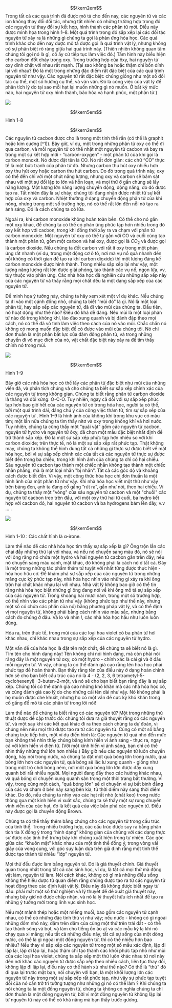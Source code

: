 $$\kern2em$$ Trong tất cả các quá trình đã được mô tả cho đến nay, các nguyên tử và các ion không thay đổi đối tác, nhưng tất nhiên có những trường hợp trong đó các nguyên tử thay đổi sự kết hợp, hình thành các phân tử mới. Điều này được minh họa trong hình 1–8. Một quá trình trong đó sắp xếp lại các đối tác nguyên tử xảy ra là những gì chúng ta gọi là phản ứng hóa học. Các quá trình khác cho đến nay được mô tả được gọi là quá trình vật lý, nhưng không có sự phân biệt rõ ràng giữa hai quá trình này. (Thiên nhiên không quan tâm chúng tôi gọi nó là gì, cô ấy cứ tiếp tục làm việc đó.) Tấm hình này biểu hiện cho carbon đốt cháy trong oxy. Trong trường hợp của ôxy, hai nguyên tử oxy dính chặt với nhau rất mạnh. (Tại sao không ba hoặc thậm chí bốn dính lại với nhau? Đó là một trong những đặc điểm rất đặc biệt của các quá trình nguyên tử như vậy. Các nguyên tử rất đặc biệt: chúng giống như một số đối tác cụ thể, một số hướng cụ thể, và vân vân. Đó là công việc của vật lý để phân tích lý do tại sao mỗi hạt lại muốn những gì nó muốn. Ở bất kỳ mức nào, hai nguyên tử oxy hình thành, bão hòa và hạnh phúc, một phân tử.)

![](https://github.com/Physics-Host-transteam/Feynman-s-Lectures/blob/master/Fig1-8.png)

$$\kern5em$$ Hình 1-8

$$\kern2em$$ Các nguyên tử cacbon được cho là trong một tinh thể rắn (có thể là graphit hoặc kim cương [^1]). Bây giờ, ví dụ, một trong những phân tử oxy có thể đi qua carbon, và mỗi nguyên tử có thể nhặt một nguyên tử cacbon và bay ra trong một sự kết hợp mới - “carbon-oxygen” - một phân tử của khí gọi là carbon monoxit. Nó được đặt tên là CO. Nó rất đơn giản: các chữ “CO” thực tế là một bức tranh của phân tử đó. Nhưng carbon thu hút oxy nhiều hơn oxy thu hút oxy hoặc carbon thu hút carbon. Do đó trong quá trình này, oxy có thể đến chỉ với một chút năng lượng, nhưng oxy và carbon sẽ bám sát nhau với một sự đối lập to lớn và hỗn loạn, và mọi thứ ở gần chúng sẽ lấy năng lượng. Một lượng lớn năng lượng chuyển động, động năng, do đó được tạo ra. Tất nhiên đây là sự cháy; chúng tôi đang nhận được nhiệt từ sự kết hợp của oxy và carbon. Nhiệt thường ở dạng chuyển động phân tử của khí nóng, nhưng trong một số trường hợp, nó có thể rất lớn đến nỗi nó tạo ra ánh sáng. Đó là cách chúng ta có lửa.

Ngoài ra, khí carbon monoxide không hoàn toàn bền. Có thể cho nó gắn một oxy khác, để chúng ta có thể có phản ứng phức tạp hơn nhiều trong đó oxy kết hợp với cacbon, trong khi đồng thời xảy ra va chạm với phân tử carbon monoxide. Một nguyên tử oxy có thể tự gắn với CO và cuối cùng tạo thành một phân tử, gồm một carbon và hai oxy, được gọi là $CO_2$ và được gọi là carbon dioxide. Nếu chúng ta đốt carbon với rất ít oxy trong một phản ứng rất nhanh (ví dụ, trong một động cơ ô tô, nơi mà vụ nổ quá nhanh đến nỗi không có thời gian để tạo ra khí carbon dioxide) thì một lượng đáng kể carbon monoxide được hình thành. Trong nhiều sắp xếp lại như vậy, một lượng năng lượng rất lớn được giải phóng, tạo thành các vụ nổ, ngọn lửa, vv, tùy thuộc vào phản ứng. Các nhà hóa học đã nghiên cứu những sắp xếp này của các nguyên tử và thấy rằng mọi chất đều là một dạng sắp xếp của các nguyên tử.

Để minh họa ý tưởng này, chúng ta hãy xem xét một ví dụ khác. Nếu chúng ta đi vào một cánh đồng nhỏ, chúng ta biết "mùi đó" là gì. Nó là một loại phân tử, hay sắp xếp các nguyên tử, đã đi vào mũi của chúng ta. Đầu tiên, nó hoạt động như thế nào? Điều đó khá dễ dàng. Nếu mùi là một loại phân tử nào đó trong không khí, lảo đảo xung quanh và bị đánh đập theo mọi cách, nó có thể đã vô tình làm việc theo cách của nó vào mũi. Chắc chắn nó không có mong muốn đặc biệt để có được vào mũi của chúng tôi. Nó chỉ đơn thuần là một phần bất lực của đám đông phân tử, và trong những chuyến đi vô mục đích của nó, vật chất đặc biệt này xảy ra để tìm thấy chính nó trong mũi.

![](https://github.com/Physics-Host-transteam/Feynman-s-Lectures/blob/master/Fig1-9.png)

$$\kern5em$$ Hình 1-9

Bây giờ các nhà hóa học có thể lấy các phân tử đặc biệt như mùi của những viên đá, và phân tích chúng và cho chúng ta biết sự sắp xếp chính xác của các nguyên tử trong không gian. Chúng ta biết rằng phân tử carbon dioxide là thẳng và đối xứng: O-C-O. Tuy nhiên, ngay cả đối với sự sắp xếp phức tạp hơn bao giờ hết của các nguyên tử có trong hóa học, người ta có thể, bởi một quá trình dài, đáng chú ý của công việc thám tử, tìm sự sắp xếp của các nguyên tử . Hình 1–9 là hình ảnh của không khí trong khu vực có màu tím; một lần nữa chúng ta tìm thấy nitơ và oxy trong không khí và hơi nước. Tuy nhiên, chúng ta cũng thấy một “quái vật” gồm các nguyên tử cacbon, nguyên tử hydro và nguyên tử ôxy, đã chọn một mẫu đặc biệt nhất định để trở thành sắp xếp. Đó là một sự sắp xếp phức tạp hơn nhiều so với khí carbon dioxide; trên thực tế, nó là một sự sắp xếp rất phức tạp. Thật không may, chúng ta không thể hình dung tất cả những gì thực sự được biết về mặt hóa học, bởi vì sự sắp xếp chính xác của tất cả các nguyên tử thực sự được biết đến trong ba chiều, trong khi hình ảnh của chúng ta chỉ có hai chiều. Sáu nguyên tử cacbon tạo thành một chiếc nhẫn không tạo thành một chiếc nhẫn phẳng, mà là một loại nhẫn "bị nhăn". Tất cả các góc độ và khoảng cách được biết đến. Vì vậy, một công thức hóa học chỉ đơn thuần là một hình ảnh của một phân tử như vậy. Khi nhà hóa học viết một thứ như vậy trên bảng đen, anh ta đang cố gắng “rút ra”, gần như nói, theo hai chiều. Ví dụ, chúng ta thấy một "vòng" của sáu nguyên tử cacbon và một "chuỗi" các nguyên tử cacbon treo trên đầu, với một oxy thứ hai từ cuối, ba hydro kết hợp với cacbon đó, hai nguyên tử cacbon và ba hydrogens bám lên đây, v.v ... .

![](https://github.com/Physics-Host-transteam/Feynman-s-Lectures/blob/master/Fig1-10.png)

$$\kern5em$$ Hình 1-10 :  Các chất hình là α-irone.

Làm thế nào để các nhà hóa học tìm thấy sự sắp xếp là gì? Ông trộn lẫn các chai đầy những thứ lại với nhau, và nếu nó chuyển sang màu đỏ, nó sẽ nói với ông rằng nó chứa một hydro và hai nguyên tử cacbon gắn trên đây; nếu nó chuyển sang màu xanh, mặt khác, đó không phải là cách nó ở tất cả. Đây là một trong những tác phẩm thám tử tuyệt vời nhất từng được thực hiện - hóa học hữu cơ. Để khám phá sự sắp xếp của các nguyên tử trong những mảng cực kỳ phức tạp này, nhà hóa học nhìn vào những gì xảy ra khi ông trộn hai chất khác nhau lại với nhau. Nhà vật lý không bao giờ có thể tin rằng nhà hóa học biết những gì ông đang nói về khi ông mô tả sự sắp xếp của các nguyên tử. Trong khoảng hai mươi năm, trong một số trường hợp, có thể nhìn vào các phân tử như vậy (không phức tạp như thế này, nhưng một số có chứa các phần của nó) bằng phương pháp vật lý, và có thể định vị mọi nguyên tử, không phải bằng cách nhìn vào màu sắc, nhưng bằng cách đo chúng ở đâu. Và lo và nhìn !, các nhà hóa học hầu như luôn luôn đúng.

Hóa ra, trên thực tế, trong mùi của các loại hoa violet có ba phân tử hơi khác nhau, chỉ khác nhau trong sự sắp xếp của các nguyên tử hydro.

Một vấn đề của hóa học là đặt tên một chất, để chúng ta sẽ biết nó là gì. Tìm tên cho hình dạng này! Tên không chỉ nói hình dạng, mà còn phải nói rằng đây là một nguyên tử oxy, có một hydro - chính xác là cái gì và ở đâu mỗi nguyên tử. Vì vậy, chúng ta có thể đánh giá cao rằng tên hóa học phải phức tạp để hoàn thành. Bạn thấy rằng tên của điều này ở dạng hoàn chỉnh hơn sẽ cho bạn biết cấu trúc của nó là 4 - (2, 2, 3, 6 tetrametyl-5-cyclohexenyl) -3-buten-2-một, và nó sẽ cho bạn biết bạn rằng đây là sự sắp xếp. Chúng tôi có thể đánh giá cao những khó khăn mà các nhà hóa học có, và cũng đánh giá cao lý do cho những cái tên dài như vậy. Nó không phải là họ muốn được che khuất, nhưng họ có một vấn đề cực kỳ khó khăn trong cố gắng để mô tả các phân tử trong lời nói!

Làm thế nào để chúng ta biết rằng có các nguyên tử? Một trong những thủ thuật được đề cập trước đó: chúng tôi đưa ra giả thuyết rằng có các nguyên tử, và một sau khi các kết quả khác đi ra theo cách chúng ta dự đoán, vì chúng nên nếu mọi thứ được tạo ra từ các nguyên tử. Cũng có một số bằng chứng trực tiếp hơn, một ví dụ điển hình là: Các nguyên tử quá nhỏ đến mức bạn không thể nhìn thấy chúng bằng kính hiển vi ánh sáng - thực ra, ngay cả với kính hiển vi điện tử. (Với một kính hiển vi ánh sáng, bạn chỉ có thể nhìn thấy những thứ lớn hơn nhiều.) Bây giờ nếu các nguyên tử luôn chuyển động, hãy nói trong nước, và chúng ta đặt một quả bóng lớn trong nước, quả bóng lớn hơn các nguyên tử, quả bóng sẽ lắc lư xung quanh - giống như trong một trò chơi bóng ném, nơi một quả bóng lớn lớn được đẩy xung quanh bởi rất nhiều người. Mọi người đang đẩy theo các hướng khác nhau, và quả bóng di chuyển xung quanh sân trong một thời trang bất thường. Vì vậy, trong cùng một cách, "quả bóng lớn" sẽ di chuyển vì sự bất bình đẳng của các va chạm ở bên này sang bên kia, từ thời điểm này sang thời điểm khác. Do đó, nếu chúng ta nhìn vào các hạt rất nhỏ (chất keo) trong nước thông qua một kính hiển vi xuất sắc, chúng ta sẽ thấy một sự rung chuyển vĩnh viễn của các hạt, đó là kết quả của việc bắn phá các nguyên tử. Điều này được gọi là chuyển động Brown.

Chúng ta có thể thấy thêm bằng chứng cho các nguyên tử trong cấu trúc của tinh thể. Trong nhiều trường hợp, các cấu trúc được suy ra bằng phân tích tia X đồng ý trong “hình dạng” không gian của chúng với các dạng thực sự được các tinh thể trưng bày khi chúng xuất hiện trong tự nhiên. Các góc giữa các “khuôn mặt” khác nhau của một tinh thể đồng ý, trong vòng vài giây của vòng cung, với góc suy luận dựa trên giả định rằng một tinh thể được tạo thành từ nhiều “lớp” nguyên tử.

Mọi thứ đều được làm bằng nguyên tử. Đó là giả thuyết chính. Giả thuyết quan trọng nhất trong tất cả các sinh học, ví dụ, là tất cả mọi thứ mà động vật làm, nguyên tử làm. Nói cách khác, không có gì mà những điều sống không thể hiểu được từ quan điểm rằng chúng được tạo ra từ các nguyên tử hoạt động theo các định luật vật lý. Điều này đã không được biết ngay từ đầu: phải mất một số thử nghiệm và lý thuyết để đề xuất giả thuyết này, nhưng bây giờ nó được chấp nhận, và nó là lý thuyết hữu ích nhất để tạo ra những ý tưởng mới trong lĩnh vực sinh học.

Nếu một mảnh thép hoặc một miếng muối, bao gồm các nguyên tử cạnh nhau, có thể có những đặc tính thú vị như vậy; nếu nước - không có gì ngoài những đốm nhỏ này, dặm trên dặm của cùng một thứ trên trái đất - có thể tạo thành sóng và bọt, và làm cho tiếng ồn ào ạt và các mẫu kỳ lạ khi nó chạy qua xi măng; nếu tất cả những điều này, tất cả sự sống của một dòng nước, có thể là gì ngoài một đống nguyên tử, thì có thể nhiều hơn bao nhiêu? Nếu thay vì sắp xếp các nguyên tử trong một số mẫu xác định, lặp đi lặp lại, lặp đi lặp lại, hoặc thậm chí tạo thành các khối phức tạp nhỏ như mùi của các loại hoa violet, chúng ta sắp xếp một thứ luôn khác nhau từ nơi này đến nơi khác các nguyên tử được sắp xếp theo nhiều cách, liên tục thay đổi, không lặp đi lặp lại, điều này có thể hành xử như thế nào? Có thể là “thứ” đó đi qua lại trước mặt bạn, nói chuyện với bạn, là một khối lượng lớn các nguyên tử này trong một sự sắp xếp rất phức tạp, như vậy sự phức tạp tuyệt đối của nó cản trở trí tưởng tượng như những gì nó có thể làm ? Khi chúng ta nói chúng ta là một đống nguyên tử, chúng ta không có nghĩa chúng ta chỉ đơn thuần là một đống nguyên tử, bởi vì một đống nguyên tử không lặp lại từ nguyên tử này có thể có khả năng mà bạn thấy trước gương.